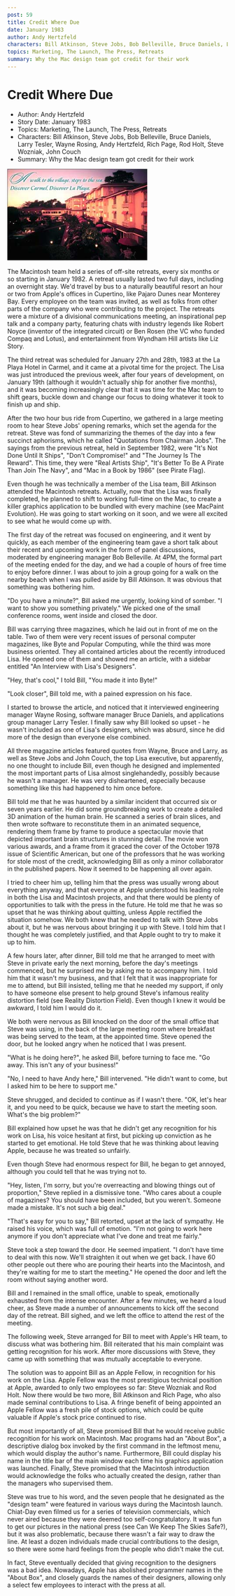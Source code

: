```yaml
---
post: 59
title: Credit Where Due
date: January 1983
author: Andy Hertzfeld
characters: Bill Atkinson, Steve Jobs, Bob Belleville, Bruce Daniels, Larry Tesler, Wayne Rosing, Andy Hertzfeld, Rich Page, Rod Holt, Steve Wozniak, John Couch
topics: Marketing, The Launch, The Press, Retreats
summary: Why the Mac design team got credit for their work
---
```


# Credit Where Due
* Author: Andy Hertzfeld
* Story Date: January 1983
* Topics: Marketing, The Launch, The Press, Retreats
* Characters: Bill Atkinson, Steve Jobs, Bob Belleville, Bruce Daniels, Larry Tesler, Wayne Rosing, Andy Hertzfeld, Rich Page, Rod Holt, Steve Wozniak, John Couch
* Summary: Why the Mac design team got credit for their work

![The La Playa Hotel in Carmel](images/laplaya.jpg) 
    
The Macintosh team held a series of off-site retreats, every six months or so starting in January 1982.  A retreat usually lasted two full days, including an overnight stay.  We'd travel by bus to a naturally beautiful resort an hour or two from Apple's offices in Cupertino, like Pajaro Dunes near Monterey Bay. Every employee on the team was invited, as well as folks from other parts of the company who were contributing to the project. The retreats were a mixture of a divisional communications meeting, an inspirational pep talk and a company party, featuring chats with industry legends like Robert Noyce (inventor of the integrated circuit) or Ben Rosen (the VC who funded Compaq and Lotus), and entertainment from Wyndham Hill artists like Liz Story.

The third retreat was scheduled for January 27th and 28th, 1983 at the La Playa Hotel in Carmel, and it came at a pivotal time for the project.  The Lisa was just introduced the previous week, after four years of development, on January 19th (although it wouldn't actually ship for another five months), and it was becoming increasingly clear that it was time for the Mac team to shift gears, buckle down and change our focus to doing whatever it took to finish up and ship.

After the two hour bus ride from Cupertino, we gathered in a large meeting room to hear Steve Jobs' opening remarks, which set the agenda for the retreat.  Steve was fond of summarizing the themes of the day into a few succinct aphorisms, which he called "Quotations from Chairman Jobs".  The sayings from the previous retreat, held in September 1982, were "It's Not Done Until It Ships", "Don't Compromise!" and "The Journey Is The Reward".  This time, they were "Real Artists Ship", "It's Better To Be A Pirate Than Join The Navy", and "Mac in a Book by 1986" (see Pirate Flag).

Even though he was technically a member of the Lisa team, Bill Atkinson attended the Macintosh retreats.  Actually, now that the Lisa was finally completed, he planned to shift to working full-time on the Mac, to create a killer graphics application to be bundled with every machine (see MacPaint Evolution).  He was going to start working on it soon, and we were all excited to see what he would come up with.

The first day of the retreat was focused on engineering, and it went by quickly, as each member of the engineering team gave a short talk about their recent and upcoming work in the form of panel discussions, moderated by engineering manager Bob Belleville.  At 4PM, the formal part of the meeting ended for the day, and we had a couple of hours of free time to enjoy before dinner.  I was about to join a group going for a walk on the nearby beach when I was pulled aside by Bill Atkinson.  It was obvious that something was bothering him.

"Do you have a minute?", Bill asked me urgently, looking kind of somber.  "I want to show you something privately."  We picked one of the small conference rooms, went inside and closed the door.

Bill was carrying three magazines, which he laid out in front of me on the table.  Two of them were very recent issues of personal computer magazines, like Byte and Popular Computing, while the third was more business oriented.  They all contained articles about the recently introduced Lisa.  He opened one of them and showed me an article, with a sidebar entitled "An Interview with Lisa's Designers".

"Hey, that's cool," I told Bill, "You made it into Byte!"

"Look closer", Bill told me, with a pained expression on his face.

I started to browse the article, and noticed that it interviewed engineering manager Wayne Rosing, software manager Bruce Daniels, and applications group manager Larry Tesler.  I finally saw why Bill looked so upset - he wasn't included as one of Lisa's designers, which was absurd, since he did more of the design than everyone else combined.

All three magazine articles featured quotes from Wayne, Bruce and Larry, as well as Steve Jobs and John Couch, the top Lisa executive, but apparently, no one thought to include Bill, even though he designed and implemented the most important parts of Lisa almost singlehandedly, possibly because he wasn't a manager.  He was very disheartened, especially because something like this had happened to him once before.

Bill told me that he was haunted by a similar incident that occurred six or seven years earlier.  He did some groundbreaking work to create a detailed 3D animation of the human brain.  He scanned a series of brain slices, and then wrote software to reconstitute them in an animated sequence, rendering them frame by frame to produce a spectacular movie that depicted important brain structures in stunning detail.  The movie won various awards, and a frame from it graced the cover of the October 1978 issue of Scientific American, but one of the professors that he was working for stole most of the credit, acknowledging Bill as only a minor collaborator in the published papers.  Now it seemed to be happening all over again.

I tried to cheer him up, telling him that the press was usually wrong about everything anyway, and that everyone at Apple understood his leading role in both the Lisa and Macintosh projects, and that there would be plenty of opportunities to talk with the press in the future.  He told me that he was so upset that he was thinking about quitting, unless Apple rectified the situation somehow.  We both knew that he needed to talk with Steve Jobs about it, but he was nervous about bringing it up with Steve.  I told him that I thought he was completely justified, and that Apple ought to try to make it up to him.

A few hours later, after dinner, Bill told me that he arranged to meet with Steve in private early the next morning, before the day's meetings commenced, but he surprised me by asking me to accompany him.  I told him that it wasn't my business, and that I felt that it was inappropriate for me to attend, but Bill insisted, telling me that he needed my support, if only to have someone else present to help ground Steve's infamous reality distortion field (see Reality Distortion Field).  Even though I knew it would be awkward, I told him I would do it.

We both were nervous as Bill knocked on the door of the small office that Steve was using, in the back of the large meeting room where breakfast was being served to the team, at the appointed time.  Steve opened the door, but he looked angry when he noticed that I was present.

"What is he doing here?", he asked Bill, before turning to face me.  "Go away.  This isn't any of your business!"

"No, I need to have Andy here," Bill intervened.  "He didn't want to come, but I asked him to be here to support me."

Steve shrugged, and decided to continue as if I wasn't there.  "OK, let's hear it, and you need to be quick, because we have to start the meeting soon.  What's the big problem?"

Bill explained how upset he was that he didn't get any recognition for his work on Lisa, his voice hesitant at first, but picking up conviction as he started to get emotional.  He told Steve that he was thinking about leaving Apple, because he was treated so unfairly.

Even though Steve had enormous respect for Bill, he began to get annoyed, although you could tell that he was trying not to.

"Hey, listen, I'm sorry, but you're overreacting and blowing things out of proportion," Steve replied in a dismissive tone. "Who cares about a couple of magazines?  You should have been included, but you weren't. Someone made a mistake.  It's not such a big deal."

"That's easy for you to say," Bill retorted, upset at the lack of sympathy.  He raised his voice, which was full of emotion.  "I'm not going to work here anymore if you don't appreciate what I've done and treat me fairly."

Steve took a step toward the door.  He seemed impatient.  "I don't have time to deal with this now.  We'll straighten it out when we get back.  I have 60 other people out there who are pouring their hearts into the Macintosh, and they're waiting for me to start the meeting."  He opened the door and left the room without saying another word.

Bill and I remained in the small office, unable to speak, emotionally exhausted from the intense encounter.  After a few minutes, we heard a loud cheer, as Steve made a number of announcements to kick off the second day of the retreat.  Bill sighed, and we left the office to attend the rest of the meeting.

The following week, Steve arranged for Bill to meet with Apple's HR team, to discuss what was bothering him.  Bill reiterated that his main complaint was getting recognition for his work.  After more discussions with Steve, they came up with something that was mutually acceptable to everyone.

The solution was to appoint Bill as an Apple Fellow, in recognition for his work on the Lisa.  Apple Fellow was the most prestigious technical position at Apple, awarded to only two employees so far: Steve Wozniak and Rod Holt.  Now there would be two more, Bill Atkinson and Rich Page, who also made seminal contributions to Lisa.  A fringe benefit of being appointed an Apple Fellow was a fresh pile of stock options, which could be quite valuable if Apple's stock price continued to rise.

But most importantly of all, Steve promised Bill that he would receive public recognition for his work on Macintosh.  Mac programs had an "About Box", a descriptive dialog box invoked by the first command in the leftmost menu, which would display the author's name.  Furthermore, Bill could display his name in the title bar of the main window each time his graphics application was launched.  Finally, Steve promised that the Macintosh introduction would acknowledge the folks who actually created the design, rather than the managers who supervised them.

Steve was true to his word, and the seven people that he designated as the "design team" were featured in various ways during the Macintosh launch.  Chiat-Day even filmed us for a series of television commercials, which never aired because they were deemed too self-congratulatory.  It was fun to get our pictures in the national press (see Can We Keep The Skies Safe?), but it was also problematic, because there wasn't a fair way to draw the line.  At least a dozen individuals made crucial contributions to the design, so there were some hard feelings from the people who didn't make the cut.

In fact, Steve eventually decided that giving recognition to the designers was a bad idea.   Nowadays, Apple has abolished programmer names in the "About Box", and closely guards the names of their designers, allowing only a select few employees to interact with the press at all.